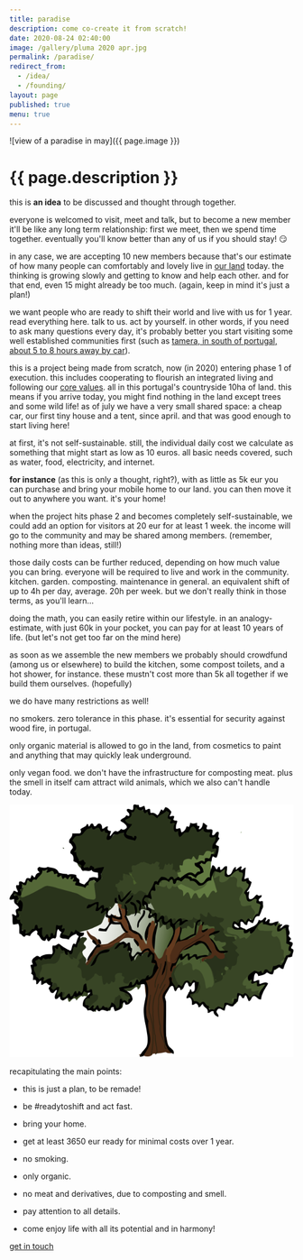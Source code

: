 ```yaml
---
title: paradise
description: come co-create it from scratch!
date: 2020-08-24 02:40:00
image: /gallery/pluma 2020 apr.jpg
permalink: /paradise/
redirect_from:
  - /idea/
  - /founding/
layout: page
published: true
menu: true
---
```


![view of a paradise in may]({{ page.image }})

# {{ page.description }}

this is **an idea** to be discussed and thought through together.

everyone is welcomed to visit, meet and talk, but to become a new member it'll be like any long term relationship: first we meet, then we spend time together. eventually you'll know better than any of us if you should stay! 😏

in any case, we are accepting 10 new members because that's our estimate of how many people can comfortably and lovely live in [our land](/map) today. the thinking is growing slowly and getting to know and help each other. and for that end, even 15 might already be too much. (again, keep in mind it's just a plan!)

we want people who are ready to shift their world and live with us for 1 year. read everything here. talk to us. act by yourself. in other words, if you need to ask many questions every day, it's probably better you start visiting some well established communities first (such as [tamera, in south of portugal, about 5 to 8 hours away by car](/tamera)).

this is a project being made from scratch, now (in 2020) entering phase 1 of execution. this includes cooperating to flourish an integrated living and following our [core values](/core). all in this portugal's countryside 10ha of land. this means if you arrive today, you might find nothing in the land except trees and some wild life! as of july we have a very small shared space: a cheap car, our first tiny house and a tent, since april. and that was good enough to start living here!

at first, it's not self-sustainable. still, the individual daily cost we calculate as something that might start as low as 10 euros. all basic needs covered, such as water, food, electricity, and internet.

**for instance** (as this is only a thought, right?), with as little as 5k eur you can purchase and bring your mobile home to our land. you can then move it out to anywhere you want. it's your home!

when the project hits phase 2 and becomes completely self-sustainable, we could add an option for visitors at 20 eur for at least 1 week. the income will go to the community and may be shared among members. (remember, nothing more than ideas, still!)

those daily costs can be further reduced, depending on how much value you can bring. everyone will be required to live and work in the community. kitchen. garden. composting. maintenance in general. an equivalent shift of up to 4h per day, average. 20h per week. but we don't really think in those terms, as you'll learn... 

doing the math, you can easily retire within our lifestyle. in an analogy-estimate, with just 60k in your pocket, you can pay for at least 10 years of life. (but let's not get too far on the mind here)

as soon as we assemble the new members we probably should crowdfund (among us or elsewhere) to build the kitchen, some compost toilets, and a hot shower, for instance. these mustn't cost more than 5k all together if we build them ourselves. (hopefully)

we do have many restrictions as well!

no smokers. zero tolerance in this phase. it's essential for security against wood fire, in portugal.

only organic material is allowed to go in the land, from cosmetics to paint and anything that may quickly leak underground.

only vegan food. we don't have the infrastructure for composting meat. plus the smell in itself cam attract wild animals, which we also can't handle today.

![tree](/pages/tree.svg)

recapitulating the main points:

- this is just a plan, to be remade!

- be #readytoshift and act fast.

- bring your home.

- get at least 3650 eur ready for minimal costs over 1 year.

- no smoking.

- only organic.

- no meat and derivatives, due to composting and smell.

- pay attention to all details.

- come enjoy life with all its potential and in harmony!

[get in touch](/contact)
